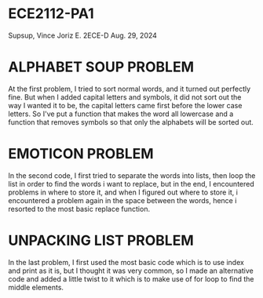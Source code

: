 # ECE2112-PA1
Supsup, Vince Joriz E.
2ECE-D
Aug. 29, 2024
# ALPHABET SOUP PROBLEM
At the first problem, I tried to sort normal words, and it turned out perfectly fine. But when I added capital letters and symbols, it did not sort out the way I wanted it to be, the capital letters came first before the lower case letters. So I've put a function that makes the word all lowercase and a function that removes symbols so that only the alphabets will be sorted out.
# EMOTICON PROBLEM
In the second code, I first tried to separate the words into lists, then loop the list in order to find the words i want to replace, but in the end, I encountered problems in where to store it, and when I figured out where to store it, i encountered a problem again in the space between the words, hence i resorted to the most basic replace function.
# UNPACKING LIST PROBLEM
In the last problem, I first used the most basic code which is to use index and print as it is, but I thought it was very common, so I made an alternative code and added a little twist to it which is to make use of for loop to find the middle elements.
